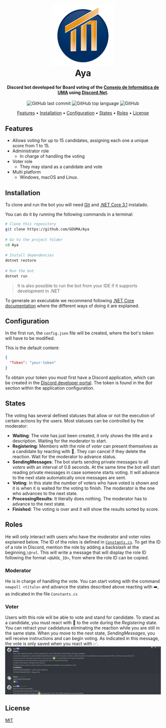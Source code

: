 
<h1 align="center">
  <br>
  <a href=""><img src="img/logo_consejo.png" alt="Consejo Informática UMA" width="200"></a>
  <br>
  Aya
  <br>
</h1>

<h4 align="center">Discord bot developed for Board voting of the <a href="https://www.uma.es/etsi-informatica/info/126304/consejo-de-estudiantes/" target="_blank">Consejo de Informática de UMA</a> using <a href="https://github.com/discord-net/Discord.Net">Discord.Net</a>.</h4>

<p align="center">
  <img alt="GitHub last commit" src="https://img.shields.io/github/last-commit/GDUMA/Aya">
  <img alt="GitHub top language" src="https://img.shields.io/github/languages/top/GDUMA/Aya">
  <img alt="GitHub" src="https://img.shields.io/github/license/GDUMA/Aya">
  
</p>

<p align="center">
  <a href="#features">Features</a> •
  <a href="#installation">Installation</a> •
  <a href="#configuration">Configuration</a> •
  <a href="#states">States</a> •
  <a href="#roles">Roles</a> •
  <a href="#license">License</a>
</p>


## Features

* Allows voting for up to 15 candidates, assigning each one a unique score from 1 to 15.
* Administrator role
  - In charge of handling the voting
* Voter role
  - They may stand as a candidate and vote
* Multi platform
  - Windows, macOS and Linux.

## Installation

To clone and run the bot you will need [Git](https://git-scm.com) and [.NET Core 3.1](https://docs.microsoft.com/es-es/dotnet/core/install/windows?tabs=netcore31) instalado.

You can do it by running the following commands in a terminal:
```sh
# Clone this repository
git clone https://github.com/GDUMA/Aya

# Go to the project folder
cd Aya

# Install dependencies
dotnet restore

# Run the bot
dotnet run
```

> It is also possible to run the bot from your IDE if it supports development in .NET

To generate an executable we recommend following [.NET Core documentation](https://docs.microsoft.com/es-es/dotnet/core/deploying/deploy-with-cli) where the different ways of doing it are explained.

## Configuration
In the first run, the `config.json` file will be created, where the bot's token will have to be modified.

This is the default content:

```json
{
  "Token": "your-token"
}
```
To obtain your token you must first have a Discord application, which can be created in the [Discord developer portal](https://discord.com/developers/). The token is found in the _Bot_ section within the application configuration.

## States
The voting has several defined statuses that allow or not the execution of certain actions by the users. Most statuses can be controlled by the moderator:

- **Waiting**: The vote has just been created, it only shows the title and a description. Waiting for the moderator to start.
- **Registering**: Members with the role of _voter_ can present themselves as a candidate by reacting with 📝. They can cancel if they delete the reaction. Wait for the moderator to advance status.
- **SendingMessages**: The bot starts sending private messages to all _voters_ with an interval of 0.8 seconds. At the same time the bot will start reading private messages in case someone starts voting. It will advance to the next state automatically once messages are sent.
- **Voting**: In this state the number of voters who have voted is shown and it is when it is waited for the voting to finish. The moderator is the one who advances to the next state.
- **ProcessingResults**: It literally does nothing. The moderator has to advance to the next state.
- **Finished**: The voting is over and it will show the results sorted by score.

## Roles
He will only interact with users who have the moderator and voter roles explained below.
The ID of the roles is defined in [`Constants.cs`](src/Constants.cs).
To get the ID of a role in Discord, mention the role by adding a backslash at the beginning,`\@rol`. This will write a message that will display the role ID following the format `<@&ROL_ID>`, from where the role ID can be copied.
### Moderator
He is in charge of handling the vote. You can start voting with the command `newpoll <título>` and advance the states described above reacting with ➡️, as indicated in the file `Constants.cs`

### Voter
Users with this role will be able to vote and stand for candidate. To stand as a candidate, you must react with 📝 to the vote during the _Registering_ state. You can retract your cadidatura eliminating the reaction while you are still in the same state.
When you move to the next state, _SendingMessages_, you will receive instructions and can begin voting.
As indicated in this message, the vote is only saved when you react with ✅.
![voter message](img/votacion.png)

## License
[MIT](LICENSE)
